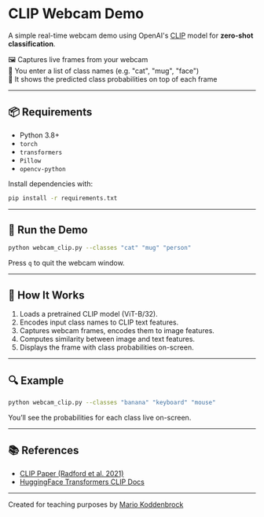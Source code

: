 
# CLIP Webcam Demo 

A simple real-time webcam demo using OpenAI's [CLIP](https://openai.com/research/clip) model for **zero-shot classification**.

🖼️ Captures live frames from your webcam  
🧾 You enter a list of class names (e.g. "cat", "mug", "face")  
🤖 It shows the predicted class probabilities on top of each frame  

---

## 📦 Requirements

- Python 3.8+
- `torch`
- `transformers`
- `Pillow`
- `opencv-python`

Install dependencies with:

```bash
pip install -r requirements.txt
```

---

## 🚀 Run the Demo

```bash
python webcam_clip.py --classes "cat" "mug" "person"
```

Press `q` to quit the webcam window.

---

## 🧠 How It Works

1. Loads a pretrained CLIP model (ViT-B/32).
2. Encodes input class names to CLIP text features.
3. Captures webcam frames, encodes them to image features.
4. Computes similarity between image and text features.
5. Displays the frame with class probabilities on-screen.

---

## 🔍 Example

```bash
python webcam_clip.py --classes "banana" "keyboard" "mouse"
```

You’ll see the probabilities for each class live on-screen.

---

## 📚 References

- [CLIP Paper (Radford et al. 2021)](https://arxiv.org/abs/2103.00020)
- [HuggingFace Transformers CLIP Docs](https://huggingface.co/docs/transformers/model_doc/clip)

---

Created for teaching purposes by [Mario Koddenbrock](koddenbrock.com)
